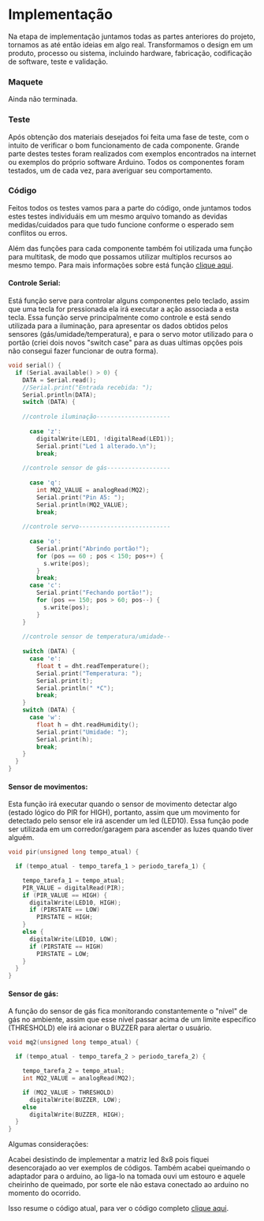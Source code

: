 # **Implementação**

Na etapa de implementação juntamos todas as partes anteriores do projeto, tornamos as até então ideias em algo real. Transformamos o design em um produto, processo ou sistema, incluindo hardware, fabricação, codificação de software, teste e validação.

### **Maquete**

Ainda não terminada.

### **Teste**

Após obtenção dos materiais desejados foi feita uma fase de teste, com o intuito de verificar o bom funcionamento de cada componente. Grande parte destes testes foram realizados com exemplos encontrados na internet ou exemplos do próprio software Arduino. Todos os componentes foram testados, um de cada vez, para averiguar seu comportamento.

### **Código**

Feitos todos os testes vamos para a parte do código, onde juntamos todos estes testes individuáis em um mesmo arquivo tomando as devidas medidas/cuidados para que tudo funcione conforme o esperado sem conflitos ou erros.

Além das funções para cada componente também foi utilizada uma função para multitask, de modo que possamos utilizar multiplos recursos ao mesmo tempo. Para mais informações sobre está função [clique aqui](https://github.com/LPAE/arduino_tutorial/tree/main/tarefas).

#### **Controle Serial:**

Está função serve para controlar alguns componentes pelo teclado, assim que uma tecla for pressionada ela irá executar a ação associada a esta tecla. Essa função serve principalmente como controle e está sendo utilizada para a iluminação, para apresentar os dados obtidos pelos sensores (gás/umidade/temperatura), e para o servo motor utilizado para o portão (criei dois novos "switch case" para as duas ultimas opções pois não consegui fazer funcionar de outra forma).

~~~C
void serial() {
  if (Serial.available() > 0) {
    DATA = Serial.read();
    //Serial.print("Entrada recebida: ");
    Serial.println(DATA);
    switch (DATA) {
    
    //controle iluminação---------------------
    
      case 'z':
        digitalWrite(LED1, !digitalRead(LED1));
        Serial.print("Led 1 alterado.\n");
        break;
        
    //controle sensor de gás------------------
        
      case 'q':
        int MQ2_VALUE = analogRead(MQ2);
        Serial.print("Pin A5: ");
        Serial.println(MQ2_VALUE);
        break;
        
    //controle servo--------------------------    
        
      case 'o':
        Serial.print("Abrindo portão!");
        for (pos == 60 ; pos < 150; pos++) {
          s.write(pos);
        }
        break;
      case 'c':
        Serial.print("Fechando portão!");
        for (pos == 150; pos > 60; pos--) {
          s.write(pos);
        }
    }
    
    //controle sensor de temperatura/umidade--
    
    switch (DATA) {
      case 'e':
        float t = dht.readTemperature();
        Serial.print("Temperatura: ");
        Serial.print(t);
        Serial.println(" *C");
        break;
    }
    switch (DATA) {
      case 'w':
        float h = dht.readHumidity();
        Serial.print("Umidade: ");
        Serial.print(h);
        break;
    }
  }
}
~~~

#### **Sensor de movimentos:**

Esta função irá executar quando o sensor de movimento detectar algo (estado lógico do PIR for HIGH), portanto, assim que um movimento for detectado pelo sensor ele irá ascender um led (LED10). Essa função pode ser utilizada em um corredor/garagem para ascender as luzes quando tiver alguém.

~~~C
void pir(unsigned long tempo_atual) {

  if (tempo_atual - tempo_tarefa_1 > periodo_tarefa_1) {

    tempo_tarefa_1 = tempo_atual;
    PIR_VALUE = digitalRead(PIR);
    if (PIR_VALUE == HIGH) {
      digitalWrite(LED10, HIGH);
      if (PIRSTATE == LOW)
        PIRSTATE = HIGH;
    }
    else {
      digitalWrite(LED10, LOW);
      if (PIRSTATE == HIGH)
        PIRSTATE = LOW;
    }
  }
}
~~~

#### **Sensor de gás:**

A função do sensor de gás fica monitorando constantemente o "nível" de gás no ambiente, assim que esse nível passar acima de um limite específico (THRESHOLD) ele irá acionar o BUZZER para alertar o usuário.

~~~C
void mq2(unsigned long tempo_atual) {

  if (tempo_atual - tempo_tarefa_2 > periodo_tarefa_2) {

    tempo_tarefa_2 = tempo_atual;
    int MQ2_VALUE = analogRead(MQ2);

    if (MQ2_VALUE > THRESHOLD)
      digitalWrite(BUZZER, LOW);
    else
      digitalWrite(BUZZER, HIGH);
  }
}
~~~

Algumas considerações:

Acabei desistindo de implementar a matriz led 8x8 pois fiquei desencorajado ao ver exemplos de códigos. Também acabei queimando o adaptador para o arduino, ao liga-lo na tomada ouvi um estouro e aquele cheirinho de queimado, por sorte ele não estava conectado ao arduino no momento do ocorrido.

Isso resume o código atual, para ver o código completo [clique aqui](https://github.com/MarceloPoyer/Projeto_Integrador_2/edit/main/codigo.ino).
